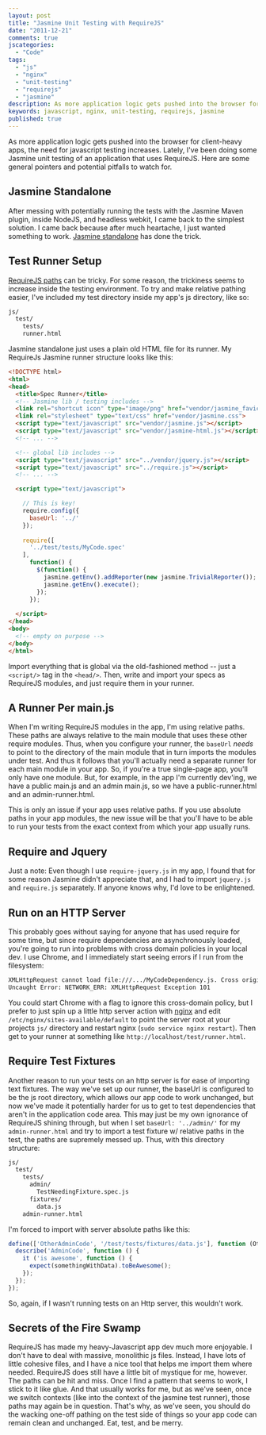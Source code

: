 ```yaml
---
layout: post
title: "Jasmine Unit Testing with RequireJS"
date: "2011-12-21"
comments: true
jscategories:
  - "Code"
tags:
  - "js"
  - "nginx"
  - "unit-testing"
  - "requirejs"
  - "jasmine"
description: As more application logic gets pushed into the browser for client-heavy apps, the need for javascript testing increases.  Lately, I've been doing some Jasmi
keywords: javascript, nginx, unit-testing, requirejs, jasmine
published: true
---
```


As more application logic gets pushed into the browser for client-heavy apps, the need for javascript testing increases.  Lately, I've been doing some Jasmine unit testing of an application that uses RequireJS.  Here are some general pointers and potential pitfalls to watch for.

<!--more-->

Jasmine Standalone
------------------

After messing with potentially running the tests with the Jasmine Maven plugin, inside NodeJS, and headless webkit, I came back to the simplest solution.  I came back because after much heartache, I just wanted something to work.  [Jasmine standalone](http://pivotal.github.com/jasmine/download.html) has done the trick.  

Test Runner Setup
-----------------

[RequireJS paths](http://requirejs.org/docs/api.html#config) can be tricky.  For some reason, the trickiness seems to increase inside the testing environment.  To try and make relative pathing easier, I've included my test directory inside my app's js directory, like so:

```bash
js/
  test/
    tests/
    runner.html        
```

Jasmine standalone just uses a plain old HTML file for its runner.  My RequireJs Jasmine runner structure looks like this:

```html
<!DOCTYPE html>
<html>
<head>
  <title>Spec Runner</title>
  <!-- Jasmine lib / testing includes -->
  <link rel="shortcut icon" type="image/png" href="vendor/jasmine_favicon.png">
  <link rel="stylesheet" type="text/css" href="vendor/jasmine.css">
  <script type="text/javascript" src="vendor/jasmine.js"></script>
  <script type="text/javascript" src="vendor/jasmine-html.js"></script>
  <!-- ... -->

  <!-- global lib includes -->
  <script type="text/javascript" src="../vendor/jquery.js"></script>
  <script type="text/javascript" src="../require.js"></script>
  <!-- ... -->

  <script type="text/javascript">

    // This is key!
    require.config({
      baseUrl: '../'
    });
    
    require([
      '../test/tests/MyCode.spec'
    ],
      function() {
        $(function() {
          jasmine.getEnv().addReporter(new jasmine.TrivialReporter());
          jasmine.getEnv().execute();
        });
      });
    
  </script>
</head>
<body>
  <!-- empty on purpose -->
</body>
</html>
```

Import everything that is global via the old-fashioned method -- just a `<script/>` tag in the `<head/>`.  Then, write and import your specs as RequireJS modules, and just require them in your runner.  

A Runner Per main.js
--------------------

When I'm writing RequireJS modules in the app, I'm using relative paths.  These paths are always relative to the main module that uses these other require modules.  Thus, when you configure your runner, the `baseUrl` *needs* to point to the directory of the main module that in turn imports the modules under test.  And thus it follows that you'll actually need a separate runner for each main module in your app.  So, if you're a true single-page app, you'll only have one module.  But, for example, in the app I'm currently dev'ing, we have a public main.js and an admin main.js, so we have a public-runner.html and an admin-runner.html.

This is only an issue if your app uses relative paths.  If you use absolute paths in your app modules, the new issue will be that you'll have to be able to run your tests from the exact context from which your app usually runs.  

Require and Jquery
------------------

Just a note:  Even though I use `require-jquery.js` in my app, I found that for some reason Jasmine didn't appreciate that, and I had to import `jquery.js` and `require.js` separately.  If anyone knows why, I'd love to be enlightened.

Run on an HTTP Server
---------------------

This probably goes without saying for anyone that has used require for some time, but since require dependencies are asynchronously loaded, you're going to run into problems with cross domain policies in your local dev.  I use Chrome, and I immediately start seeing errors if I run from the filesystem:

```bash
XMLHttpRequest cannot load file:///.../MyCodeDependency.js. Cross origin requests are only supported for HTTP.
Uncaught Error: NETWORK_ERR: XMLHttpRequest Exception 101
```

You could start Chrome with a flag to ignore this cross-domain policy, but I prefer to just spin up a little http server action with [nginx](http://nginx.org/en/) and edit `/etc/nginx/sites-available/default` to point the server root at your projects `js/` directory and restart nginx (`sudo service nginx restart`).  Then get to your runner at something like `http://localhost/test/runner.html`.

Require Test Fixtures
---------------------

Another reason to run your tests on an http server is for ease of importing text fixtures.  The way we've set up our runner, the baseUrl is configured to be the js root directory, which allows our app code to work unchanged, but now we've made it potentially harder for us to get to test dependencies that aren't in the application code area.  This may just be my own ignorance of RequireJS shining through, but when I set `baseUrl: '../admin/'` for my `admin-runner.html` and try to import a test fixture w/ relative paths in the test, the paths are supremely messed up.  Thus, with this directory structure:

```bash
js/
  test/
    tests/
      admin/
        TestNeedingFixture.spec.js
      fixtures/
        data.js
    admin-runner.html    
```

I'm forced to import with server absolute paths like this:

```javascript
define(['OtherAdminCode', '/test/tests/fixtures/data.js'], function (OtherAdminCode, data) {
  describe('AdminCode', function () {  
    it ('is awesome', function () {
      expect(somethingWithData).toBeAwesome();
    });
  });
});
```

So, again, if I wasn't running tests on an Http server, this wouldn't work.

Secrets of the Fire Swamp
-------------------------

RequireJS has made my heavy-Javascript app dev much more enjoyable.  I don't have to deal with massive, monolithic js files.  Instead, I have lots of little cohesive files, and I have a nice tool that helps me import them where needed.  RequireJS does still have a little bit of mystique for me, however.  The paths can be hit and miss.  Once I find a pattern that seems to work, I stick to it like glue.  And that usually works for me, but as we've seen, once we switch contexts (like into the context of the jasmine test runner), those paths may again be in question.  That's why, as we've seen, you should do the wacking one-off pathing on the test side of things so your app code can remain clean and unchanged.  Eat, test, and be merry.

  
